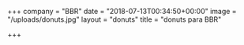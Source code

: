 +++
company = "BBR"
date = "2018-07-13T00:34:50+00:00"
image = "/uploads/donuts.jpg"
layout = "donuts"
title = "donuts para BBR"

+++
